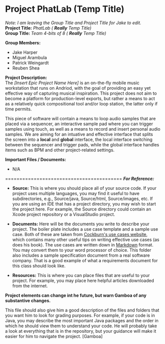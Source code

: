 Project PhatLab (Temp Title)
=========================================
*Note: I am leaving the Group Title and Project Title for Jake to edit.*  
**Project Title:** *PhatLab (* ***Really*** *Temp Title)*  
**Group Title:** *Team 4-bits of 8 (* ***Really*** *Temp Title)*  

**Group Members:**
*   Jake Harper
*   Miguel Arambula
*   Patrick Weingardt
*   Reuben Shea

**Project Description:**  
  The *[Insert Epic Project Name Here]* is an on-the-fly mobile music workstation that runs on Andriod, with the goal of providing an easy yet effective way of capturing musical inspiration. This project does not aim to become a platform for production-level exports, but rather a means to act as a relatively quick compositional tool and/or loop station, the latter only if time permits.  
  
  This piece of software will contain a means to loop audio samples that are placed via a sequencer, an interactive sample pad where you can trigger samples using touch, as well as a means to record and insert personal audio samples. We are aiming for an intuative and effective interface that splits the screen into a **local** and **global** interface, the local interface switching between the sequencer and trigger pads, while the global interface handles items such as BPM and other project-related settings.
  
**Important Files / Documents:**
* N/A

=========================================
***For Reference:***
* **Source:** This is where you should place all of your source code.  If your project
  uses multiple languages, you may find it useful to have subdirectories, e.g.,
  Source/java, Source/html, Source/images, etc.  If you are using an IDE that has
  a project directory, you may wish to start the project here.  For example, the
  Source directory could contain an Xcode project repository or a VisualStudio
  project.

* **Documents:** Here will be the documents you write to describe your project.  The
  boiler plate includes a use case template and a sample use case.  Both of these
  are taken from [Cockburn's use cases website][1], which contains many other useful tips
  on writing effective use cases (as does his book).  The use cases are written
  down in [Markdown][2] format.  You may convert them to your word processor of
  choice.  This folder also includes a sample specification document from a real
  software company.  That is a good example of what a requirements document for this
  class should look like.

* **Resources:** This is where you can place files that are useful to your project.
  For example, you may place here helpful articles downloaded from the internet.

**Project elements can change int he future, but warn Gamboa of any substantive changes.**

This file should also give him a good description of the files and folders that you want 
him to look for grading purposes.  For example, if your code is in Java, you may describe 
the most important Java packages and the order in which he should view them to understand 
your code.  He will probably take a look at everything that is in the repository, but your
guidance will make it easier for him to navigate the project. [Gamboa]
  
[1]: http://alistair.cockburn.us/Basic+use+case+template "Alistair Cockburn on Use Cases"
[2]: http://daringfireball.net/projects/markdown/ "Markdown Documentation"
